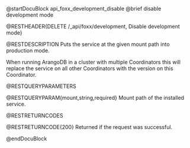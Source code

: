 @startDocuBlock api_foxx_development_disable
@brief disable development mode

@RESTHEADER{DELETE /_api/foxx/development, Disable development mode}

@RESTDESCRIPTION
Puts the service at the given mount path into production mode.

When running ArangoDB in a cluster with multiple Coordinators this will
replace the service on all other Coordinators with the version on this
Coordinator.

@RESTQUERYPARAMETERS

@RESTQUERYPARAM{mount,string,required}
Mount path of the installed service.

@RESTRETURNCODES

@RESTRETURNCODE{200}
Returned if the request was successful.

@endDocuBlock
